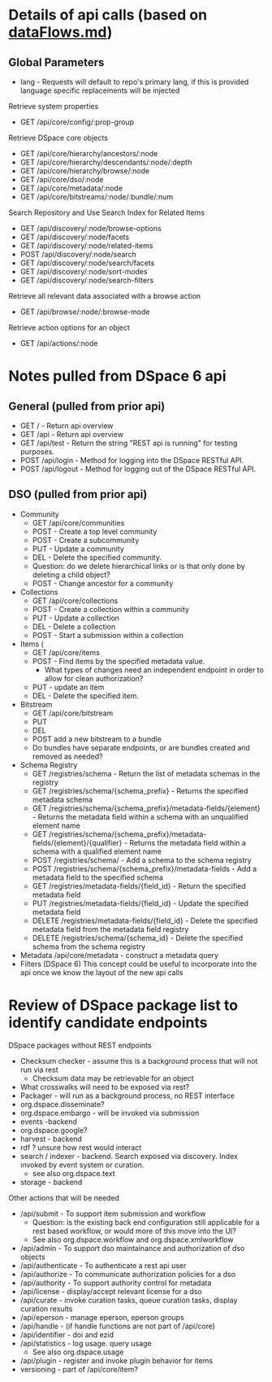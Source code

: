 
# Details of api calls (based on [dataFlows.md](dataFlows.md))

## Global Parameters
* lang - Requests will default to repo's primary lang, if this is provided language specific replacements will be injected

Retrieve system properties
  * GET  /api/core/config/:prop-group

Retrieve DSpace core objects
  * GET  /api/core/hierarchy/ancestors/:node
  * GET  /api/core/hierarchy/descendants/:node/:depth
  * GET  /api/core/hierarchy/browse/:node
  * GET  /api/core/dso/:node
  * GET  /api/core/metadata/:node
  * GET  /api/core/bitstreams/:node/:bundle/:num

Search Repository and Use Search Index for Related Items
  * GET  /api/discovery/:node/browse-options
  * GET  /api/discovery/:node/facets
  * GET  /api/discovery/:node/related-items
  * POST /api/discovery/:node/search
  * GET  /api/discovery/:node/search/facets
  * GET  /api/discovery/:node/sort-modes
  * GET  /api/discovery/:node/search-filters
  
Retrieve all relevant data associated with a browse action
  * GET  /api/browse/:node/:browse-mode
  
Retrieve action options for an object
  * GET  /api/actions/:node

# Notes pulled from DSpace 6 api

## General (pulled from prior api)
* GET  / - Return api overview
* GET  /api - Return api overview
* GET  /api/test - Return the string "REST api is running" for testing purposes.
* POST /api/login - Method for logging into the DSpace RESTful API.
* POST /api/logout - Method for logging out of the DSpace RESTful API. 

## DSO (pulled from prior api)
* Community
  * GET  /api/core/communities
  * POST - Create a top level community
  * POST - Create a subcommunity
  * PUT  - Update a community
  * DEL  - Delete the specified community.
  * Question: do we delete hierarchical links or is that only done by deleting a child object?
  * POST - Change ancestor for a community
* Collections
  * GET  /api/core/collections
  * POST - Create a collection within a community
  * PUT  - Update a collection
  * DEL  - Delete a collection
  * POST - Start a submission within a collection
* Items (
  * GET  /api/core/items
  * POST - Find items by the specified metadata value.
    * What types of changes need an independent endpoint in order to allow for clean authorization?
  * PUT  - update an item
  * DEL  - Delete the specified item.
* Bitstream
  * GET  /api/core/bitstream
  * PUT
  * DEL
  * POST add a new bitstream to a bundle
  * Do bundles have separate endpoints, or are bundles created and removed as needed?
* Schema Registry
  * GET /registries/schema - Return the list of metadata schemas in the registry
  * GET /registries/schema/{schema_prefix} - Returns the specified metadata schema
  * GET /registries/schema/{schema_prefix}/metadata-fields/{element} - Returns the metadata field within a schema with an unqualified element name
  * GET /registries/schema/{schema_prefix}/metadata-fields/{element}/{qualifier} - Returns the metadata field within a schema with a qualified element name
  * POST /registries/schema/ - Add a schema to the schema registry
  * POST /registries/schema/{schema_prefix}/metadata-fields - Add a metadata field to the specified schema
  * GET /registries/metadata-fields/{field_id} - Return the specified metadata field
  * PUT /registries/metadata-fields/{field_id} - Update the specified metadata field
  * DELETE /registries/metadata-fields/{field_id} - Delete the specified metadata field from the metadata field registry
  * DELETE /registries/schema/{schema_id} - Delete the specified schema from the schema registry
* Metadata
  /api/core/metadata - construct a metadata query
* Filters (DSpace 6)
  This concept could be useful to incorporate into the api once we know the layout of the new api calls

# Review of DSpace package list to identify candidate endpoints

DSpace packages without REST endpoints
* Checksum checker - assume this is a background process that will not run via rest
  * Checksum data may be retrievable for an object
* What crosswalks will need to be exposed via rest?
* Packager - will run as a background process, no REST interface
* org.dspace.disseminate?
* org.dspace.embargo - will be invoked via submission
* events -backend
* org.dspace.google?
* harvest - backend
* rdf ? unsure how rest would interact
* search / indexer - backend.  Search exposed via discovery.  Index invoked by event system or curation.
  * see also org.dspace.text
* storage - backend

Other actions that will be needed
* /api/submit - To support item submission and workflow
  * Question: is the existing back end configuration still applicable for a rest based workflow, or would more of this move into the UI?
  * See also org.dspace.workflow and org.dspace.xmlworkflow
* /api/admin - To support dso maintainance and authorization of dso objects
* /api/authenticate - To authenticate a rest api user
* /api/authorize - To communicate authorization policies for a dso
* /api/authority - To support authority control for metadata
* /api/license - display/accept relevant license for a dso
* /api/curate - invoke curation tasks, queue curation tasks, display curation results
* /api/eperson - manage eperson, eperson groups
* /api/handle - (if handle functions are not part of /api/core)
* /api/identifier - doi and ezid
* /api/statistics - log usage.  query usage
  * See also org.dspace.usage 
* /api/plugin - register and invoke plugin behavior for items
* versioning - part of /api/core/item?




